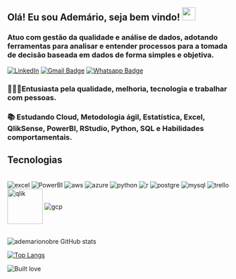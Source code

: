 ## Olá! Eu sou Ademário, seja bem vindo! <img src=https://user-images.githubusercontent.com/31570331/115619477-4a629400-a2ca-11eb-9b77-335a74feda93.gif width="30px">
### Atuo com gestão da qualidade e análise de dados, adotando ferramentas para analisar e entender processos para a tomada de decisão baseada em dados de forma simples e objetiva.
[![LinkedIn](https://img.shields.io/badge/LinkedIn-0077B5?style=for-the-badge&logo=linkedin&logoColor=white)](https://www.linkedin.com/in/ademario-nobre)
[![Gmail Badge](https://img.shields.io/badge/Gmail-D14836?style=for-the-badge&logo=gmail&logoColor=white&link=mailto:ademarionobre@gmail.com)](mailto:ademarionobre@gmail.com)
[![Whatsapp Badge](https://img.shields.io/badge/WhatsApp-25D366?style=for-the-badge&logo=whatsapp&logoColor=white&link=https://wa.me/5584981292851)](https://wa.me/5584981292851)

### 🧑🏽‍🎓Entusiasta pela qualidade, melhoria, tecnologia e trabalhar com pessoas.
### 📚 Estudando Cloud, Metodologia ágil, Estatística, Excel, QlikSense, PowerBI, RStudio, Python, SQL e Habilidades comportamentais.

## Tecnologias
<div style="display: inline_block"><br/>
  <img align="center" alt="excel" src= "https://img.shields.io/badge/Microsoft_Excel-217346?style=for-the-badge&logo=microsoft-excel&logoColor=white"/>
  <img align="center" alt="PowerBI" src= "https://img.shields.io/badge/PowerBI-F2C811?style=for-the-badge&logo=Power%20BI&logoColor=black"/>
  <img align="center" alt="aws" src="https://img.shields.io/badge/Amazon_AWS-232F3E?style=for-the-badge&logo=amazon-aws&logoColor=white"/>
  <img align="center" alt="azure" src="https://img.shields.io/badge/microsoft%20azure-0089D6?style=for-the-badge&logo=microsoft-azure&logoColor=white"/>
  <img align="center" alt="python" src="https://img.shields.io/badge/Python-3776AB?style=for-the-badge&logo=python&logoColor=white"/>
  <img align="center" alt="r" src="https://img.shields.io/badge/R-276DC3?style=for-the-badge&logo=r&logoColor=white"/>
  <img align="center" alt="postgre" src="https://img.shields.io/badge/PostgreSQL-316192?style=for-the-badge&logo=postgresql&logoColor=white"/>
  <img align="center" alt="mysql" src ="https://img.shields.io/badge/MySQL-005C84?style=for-the-badge&logo=mysql&logoColor=white"/>
  <img align="center" alt="trello" src="https://img.shields.io/badge/Trello-0052CC?style=for-the-badge&logo=trello&logoColor=white"/>
  <img align="center" alt="qlik" src="https://github.com/ademarionobre/ademarionobre/assets/92057489/8ff8670f-50ba-432f-8db6-405471014527" width="80px"/>
  <img align="center" alt="gcp" src ="https://img.shields.io/badge/GoogleCloud-%234285F4.svg?style=for-the-badge&logo=google-cloud&logoColor=white"/>
</div><br/>

![ademarionobre GitHub stats](https://github-readme-stats.vercel.app/api?username=ademarionobre&show_icons=true&theme=merko)

[![Top Langs](https://github-readme-stats.vercel.app/api/top-langs/?username=ademarionobre&hide_progress=true)](https://github.com/ademarionobre/github-readme-stats)

![Built love](http://ForTheBadge.com/images/badges/built-with-love.svg)


